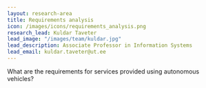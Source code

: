```yaml
---
layout: research-area
title: Requirements analysis
icon: /images/icons/requirements_analysis.png
research_lead: Kuldar Taveter
lead_image: "/images/team/kuldar.jpg"
lead_description: Associate Professor in Information Systems
lead_email: kuldar.taveter@ut.ee
---
```


What are the requirements for services provided using autonomous vehicles?
